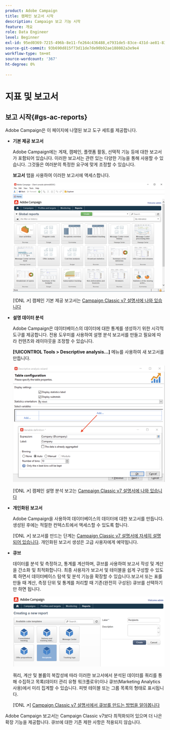 ```yaml
---
product: Adobe Campaign
title: 캠페인 보고서 시작
description: Campaign 보고 기능 시작
feature: 개요
role: Data Engineer
level: Beginner
exl-id: 95ed0369-7215-496b-8e11-fe264c436488,e7931de5-83ce-431d-ae81-83793d257550
source-git-commit: 93b690d815f73d11de7de90b92ae188082a3e9e4
workflow-type: tm+mt
source-wordcount: '367'
ht-degree: 0%

---
```


# 지표 및 보고서

## 보고 시작{#gs-ac-reports}

Adobe Campaign은 이 페이지에 나열된 보고 도구 세트를 제공합니다.

* **기본 제공 보고서**

   Adobe Campaign에는 게재, 캠페인, 플랫폼 활동, 선택적 기능 등에 대한 보고서가 포함되어 있습니다. 이러한 보고서는 관련 있는 다양한 기능을 통해 사용할 수 있습니다. 그것들은 여러분의 특정한 요구에 맞게 조정할 수 있습니다.

   **보고서** 탭을 사용하여 이러한 보고서에 액세스합니다.

   ![](assets/built-in-reports.png)

   [!DNL :arrow_upper_right:] 캠페인 기본 제공 보고서는  [Campaign Classic v7 설명서에 나와 있습니다](https://experienceleague.adobe.com/docs/campaign-classic/using/reporting/accessing-built-in-reports/about-campaign-built-in-reports.html)

* **설명 데이터 분석**

   Adobe Campaign은 데이터베이스의 데이터에 대한 통계를 생성하기 위한 시각적 도구를 제공합니다. 전용 도우미를 사용하여 설명 분석 보고서를 만들고 필요에 따라 컨텐츠와 레이아웃을 조정할 수 있습니다.

   **[!UICONTROL Tools > Descriptive analysis...]** 메뉴를 사용하여 새 보고서를 만듭니다.

   ![](assets/desc-analysis-report.png)

   [!DNL :arrow_upper_right:] 캠페인 설명 분석 보고는  [Campaign Classic v7 설명서에 나와 있습니다](https://experienceleague.adobe.com/docs/campaign-classic/using/reporting/analyzing-populations/about-descriptive-analysis.html)

* **개인화된 보고서**

   Adobe Campaign을 사용하여 데이터베이스의 데이터에 대한 보고서를 만듭니다. 생성된 후에는 적절한 컨텍스트에서 액세스할 수 있도록 합니다.

   [!DNL :arrow_upper_right:] 보고서를 만드는 단계는  [Campaign Classic v7 설명서에 자세히 설명되어 있습니다](https://experienceleague.adobe.com/docs/campaign-classic/using/reporting/creating-new-reports/about-reports-creation-in-campaign.html). 개인화된 보고서 생성은 고급 사용자에게 예약됩니다.

* **큐브**

   데이터를 분석 및 측정하고, 통계를 계산하며, 큐브를 사용하여 보고서 작성 및 계산을 간소화 및 최적화합니다.  최종 사용자가 보고서 및 테이블을 쉽게 구성할 수 있도록 하면서 데이터베이스 탐색 및 분석 기능을 확장할 수 있습니다.보고서 또는 표를 만들 때 계산, 측정 단위 및 통계를 처리할 때 기존(완전히 구성된) 큐브를 선택하기만 하면 됩니다.

   ![](assets/create-a-report.png)

   쿼리, 계산 및 볼륨의 복잡성에 따라 이러한 보고서에서 분석된 데이터를 쿼리를 통해 수집하고 목록(데이터 관리 유형 워크플로우)이나 큐브(Marketing Analytics 사용)에서 미리 집계할 수 있습니다. 피벗 테이블 또는 그룹 목록의 형태로 표시됩니다.

   [!DNL :arrow_upper_right:]  [Campaign Classic v7 설명서에서 큐브를 만드는 방법을 알아봅니다](https://experienceleague.adobe.com/docs/campaign-classic/using/reporting/designing-reports-with-cubes/about-cubes.html)


Adobe Campaign 보고서는 Campaign Classic v7보다 최적화되어 있으며 더 나은 확장 기능을 제공합니다. 큐브에 대한 기존 제한 사항은 적용되지 않습니다.

